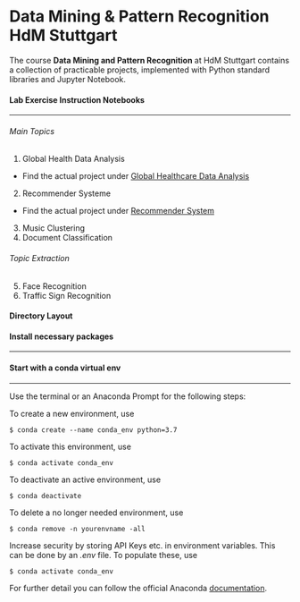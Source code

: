 # Data Mining & Pattern Recognition HdM Stuttgart
The course **Data Mining and Pattern Recognition** at HdM Stuttgart contains a collection of practicable projects,
implemented with Python standard libraries and Jupyter Notebook.

#### Lab Exercise Instruction Notebooks
----------------------------------

###### Main Topics
1. Global Health Data Analysis
- Find the actual project under [Global Healthcare Data Analysis](https://github.com/JaninaMattes/datamining_and_patternrec/blob/master/src/proj1_global_health_app/model/Project1_Global_HealthData_App.ipynb)
2. Recommender Systeme
- Find the actual project under [Recommender System](https://github.com/JaninaMattes/datamining_and_patternrec/blob/master/src/proj2_recommender_system/model/Project2_RecommenderSystem.ipynb)
3. Music Clustering
4. Document Classification

###### Topic Extraction
5. Face Recognition
6. Traffic Sign Recognition

#### Directory Layout


#### Install necessary packages
--------------------------

#### Start with a conda virtual env
------------------------------

Use the terminal or an Anaconda Prompt for the following steps:

To create a new environment, use
```
$ conda create --name conda_env python=3.7
```
To activate this environment, use
```
$ conda activate conda_env
```
 To deactivate an active environment, use
```
$ conda deactivate
```
To delete a no longer needed environment, use
```
$ conda remove -n yourenvname -all
```
Increase security by storing API Keys etc. in environment variables.
This can be done by an _.env_ file.
To populate these, use
```
$ conda activate conda_env
```
For further detail you can follow the official Anaconda [documentation].


[documentation]: https://docs.conda.io/projects/conda/en/latest/user-guide/tasks/manage-environments.html
